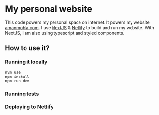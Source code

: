 # My personal website

This code powers my personal space on internet. It powers my website [amanmohla.com](https://amanmohla.com). I use [NextJS](https://nextjs.org) & [Netlify](https://www.netlify.com) to build and run my website. With NextJS, I am also using typescript and styled components. 

## How to use it?

### Running it locally

```bash
nvm use
npm install
npm run dev
```

### Running tests

### Deploying to Netlify